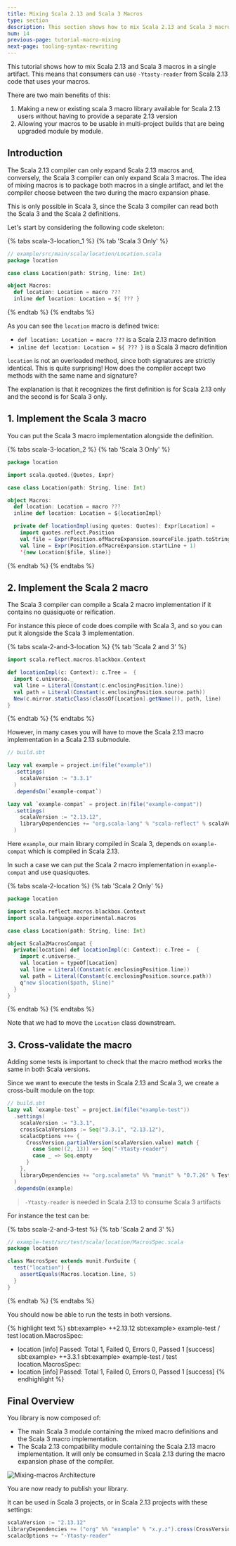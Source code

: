 ```yaml
---
title: Mixing Scala 2.13 and Scala 3 Macros
type: section
description: This section shows how to mix Scala 2.13 and Scala 3 macros in a single artifact
num: 14
previous-page: tutorial-macro-mixing
next-page: tooling-syntax-rewriting
---
```


This tutorial shows how to mix Scala 2.13 and Scala 3 macros in a single artifact.  This means that consumers can use `-Ytasty-reader` from Scala 2.13 code that uses your macros.

There are two main benefits of this:

1. Making a new or existing scala 3 macro library available for Scala 2.13 users without having to provide a separate 2.13 version
2. Allowing your macros to be usable in multi-project builds that are being upgraded module by module.

## Introduction

The Scala 2.13 compiler can only expand Scala 2.13 macros and, conversely, the Scala 3 compiler can only expand Scala 3 macros.
The idea of mixing macros is to package both macros in a single artifact, and let the compiler choose between the two during the macro expansion phase.

This is only possible in Scala 3, since the Scala 3 compiler can read both the Scala 3 and the Scala 2 definitions.

Let's start by considering the following code skeleton:

{% tabs scala-3-location_1 %}
{% tab 'Scala 3 Only' %}
```scala
// example/src/main/scala/location/Location.scala
package location

case class Location(path: String, line: Int)

object Macros:
  def location: Location = macro ???
  inline def location: Location = ${ ??? }
```
{% endtab %}
{% endtabs %}

As you can see the `location` macro is defined twice:
- `def location: Location = macro ???` is a Scala 2.13 macro definition
- `inline def location: Location = ${ ??? }` is a Scala 3 macro definition

`location` is not an overloaded method, since both signatures are strictly identical.
This is quite surprising!
How does the compiler accept two methods with the same name and signature?

The explanation is that it recognizes the first definition is for Scala 2.13 only and the second is for Scala 3 only.

## 1. Implement the Scala 3 macro

You can put the Scala 3 macro implementation alongside the definition.

{% tabs scala-3-location_2 %}
{% tab 'Scala 3 Only' %}
```scala
package location

import scala.quoted.{Quotes, Expr}

case class Location(path: String, line: Int)

object Macros:
  def location: Location = macro ???
  inline def location: Location = ${locationImpl}

  private def locationImpl(using quotes: Quotes): Expr[Location] =
    import quotes.reflect.Position
    val file = Expr(Position.ofMacroExpansion.sourceFile.jpath.toString)
    val line = Expr(Position.ofMacroExpansion.startLine + 1)
    '{new Location($file, $line)}
```
{% endtab %}
{% endtabs %}

## 2. Implement the Scala 2 macro

The Scala 3 compiler can compile a Scala 2 macro implementation if it contains no quasiquote or reification.

For instance this piece of code does compile with Scala 3, and so you can put it alongside the Scala 3 implementation.

{% tabs scala-2-and-3-location %}
{% tab 'Scala 2 and 3' %}
```scala
import scala.reflect.macros.blackbox.Context

def locationImpl(c: Context): c.Tree =  {
  import c.universe._
  val line = Literal(Constant(c.enclosingPosition.line))
  val path = Literal(Constant(c.enclosingPosition.source.path))
  New(c.mirror.staticClass(classOf[Location].getName()), path, line)
}
```
{% endtab %}
{% endtabs %}

However, in many cases you will have to move the Scala 2.13 macro implementation in a Scala 2.13 submodule.

```scala
// build.sbt

lazy val example = project.in(file("example"))
  .settings(
    scalaVersion := "3.3.1"
  )
  .dependsOn(`example-compat`)

lazy val `example-compat` = project.in(file("example-compat"))
  .settings(
    scalaVersion := "2.13.12",
    libraryDependencies += "org.scala-lang" % "scala-reflect" % scalaVersion.value
  )
```

Here `example`, our main library compiled in Scala 3, depends on `example-compat` which is compiled in Scala 2.13.

In such a case we can put the Scala 2 macro implementation in `example-compat` and use quasiquotes.

{% tabs scala-2-location %}
{% tab 'Scala 2 Only' %}
```scala
package location

import scala.reflect.macros.blackbox.Context
import scala.language.experimental.macros

case class Location(path: String, line: Int)

object Scala2MacrosCompat {
  private[location] def locationImpl(c: Context): c.Tree =  {
    import c.universe._
    val location = typeOf[Location]
    val line = Literal(Constant(c.enclosingPosition.line))
    val path = Literal(Constant(c.enclosingPosition.source.path))
    q"new $location($path, $line)"
  }
}
```
{% endtab %}
{% endtabs %}

Note that we had to move the `Location` class downstream.

## 3. Cross-validate the macro

Adding some tests is important to check that the macro method works the same in both Scala versions.

Since we want to execute the tests in Scala 2.13 and Scala 3, we create a cross-built module on the top:

```scala
// build.sbt
lazy val `example-test` = project.in(file("example-test"))
  .settings(
    scalaVersion := "3.3.1",
    crossScalaVersions := Seq("3.3.1", "2.13.12"),
    scalacOptions ++= {
      CrossVersion.partialVersion(scalaVersion.value) match {
        case Some((2, 13)) => Seq("-Ytasty-reader")
        case _ => Seq.empty
      }
    },
    libraryDependencies += "org.scalameta" %% "munit" % "0.7.26" % Test
  )
  .dependsOn(example)
```

> `-Ytasty-reader` is needed in Scala 2.13 to consume Scala 3 artifacts

For instance the test can be:

{% tabs scala-2-and-3-test %}
{% tab 'Scala 2 and 3' %}
```scala
// example-test/src/test/scala/location/MacrosSpec.scala
package location

class MacrosSpec extends munit.FunSuite {
  test("location") {
    assertEquals(Macros.location.line, 5)
  }
}
```
{% endtab %}
{% endtabs %}

You should now be able to run the tests in both versions.

{% highlight text %}
sbt:example> ++2.13.12
sbt:example> example-test / test
location.MacrosSpec:
  + location
[info] Passed: Total 1, Failed 0, Errors 0, Passed 1
[success]
sbt:example> ++3.3.1
sbt:example> example-test / test
location.MacrosSpec:
  + location
[info] Passed: Total 1, Failed 0, Errors 0, Passed 1
[success]
{% endhighlight %}

## Final Overview

You library is now composed of:
-  The main Scala 3 module containing the mixed macro definitions and the Scala 3 macro implementation.
-  The Scala 2.13 compatibility module containing the Scala 2.13 macro implementation.
It will only be consumed in Scala 2.13 during the macro expansion phase of the compiler.

![Mixing-macros Architecture](/resources/images/scala3-migration/tutorial-macro-mixing.svg)

You are now ready to publish your library.

It can be used in Scala 3 projects, or in Scala 2.13 projects with these settings:

```scala
scalaVersion := "2.13.12"
libraryDependencies += ("org" %% "example" % "x.y.z").cross(CrossVersion.for2_13Use3)
scalacOptions += "-Ytasty-reader"
```
